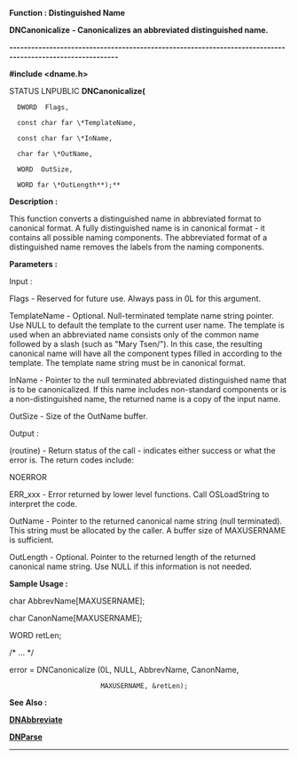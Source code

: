 




<!--
 /\* Font Definitions \*/
 @font-face
 {font-family:Courier;
 panose-1:2 7 4 9 2 2 5 2 4 4;}
@font-face
 {font-family:"Tms Rmn";
 panose-1:2 2 6 3 4 5 5 2 3 4;}
@font-face
 {font-family:Helv;
 panose-1:2 11 6 4 2 2 2 3 2 4;}
@font-face
 {font-family:"Cambria Math";
 panose-1:2 4 5 3 5 4 6 3 2 4;}
 /\* Style Definitions \*/
 p.MsoNormal, li.MsoNormal, div.MsoNormal
 {margin-top:0cm;
 margin-right:0cm;
 margin-bottom:8.0pt;
 margin-left:0cm;
 line-height:107%;
 font-size:11.0pt;
 font-family:"Calibri",sans-serif;}
.MsoChpDefault
 {font-size:11.0pt;}
.MsoPapDefault
 {margin-bottom:8.0pt;
 line-height:107%;}
 /\* Page Definitions \*/
 @page WordSection1
 {size:612.0pt 792.0pt;
 margin:72.0pt 72.0pt 72.0pt 72.0pt;}
div.WordSection1
 {page:WordSection1;}
-->




 


**Function : Distinguished Name**



**DNCanonicalize** **-
Canonicalizes an abbreviated distinguished name.**


**----------------------------------------------------------------------------------------------------------**



**#include <dname.h>**



STATUS
LNPUBLIC **DNCanonicalize(**  

      DWORD  Flags,  

      const char far \*TemplateName,  

      const char far \*InName,  

      char far \*OutName,  

      WORD  OutSize,  

      WORD far \*OutLength**);**



**Description :**



This
function converts a distinguished name in abbreviated format to canonical
format.  A fully distinguished name is in canonical format - it contains all
possible naming components.  The abbreviated format of a distinguished name
removes the labels from the naming components.


 


**Parameters :**



Input :  

Flags  -  Reserved for future use.  Always pass in 0L for this argument.  

  

TemplateName  -  Optional.  Null-terminated template name string pointer.  Use
NULL to default the template to the current user name.  The template is used
when an abbreviated name consists only of the common name followed by a slash
(such as "Mary Tsen/").  In this case, the resulting canonical name
will have all the component types filled in according to the template.  The
template name string must be in canonical format.  

  

InName  -  Pointer to the null terminated abbreviated distinguished name that
is to be canonicalized.  If this name includes non-standard components or is a
non-distinguished name, the returned name is a copy of the input name.  

  

OutSize  -  Size of the OutName buffer.  

  




Output :  

(routine)  -  Return status of the call - indicates either success or what the
error is. The return codes include:  

  

NOERROR  

  

ERR\_xxx - Error returned by lower level functions.  Call OSLoadString to
interpret the code.  

  

  

OutName  -  Pointer to the returned canonical name string (null terminated). 
This string must be allocated by the caller.  A buffer size of MAXUSERNAME is
sufficient.  

  

OutLength  -  Optional.  Pointer to the returned length of the returned
canonical name string.  Use NULL if this information is not needed.  

  




 **Sample Usage :**


       

char AbbrevName[MAXUSERNAME];   

char CanonName[MAXUSERNAME];  

WORD retLen;    

  

/\* ... \*/  

  

   error = DNCanonicalize (0L, NULL, AbbrevName, CanonName,   

                           MAXUSERNAME, &retLen);     


 **See Also :**


**[DNAbbreviate](DNAbbreviate.md)**


**[DNParse](DNParse.md)**



----------------------------------------------------------------------------------------------------------


 





